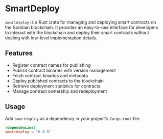 # SmartDeploy

`smartdeploy` is a Rust crate for managing and deploying smart contracts on the Soroban blockchain. It provides an easy-to-use interface for developers to interact with the blockchain and deploy their smart contracts without dealing with low-level implementation details.

## Features

- Register contract names for publishing
- Publish contract binaries with version management
- Fetch contract binaries and metadata
- Deploy published contracts to the blockchain
- Retrieve deployment statistics for contracts
- Manage contract ownership and redeployment

## Usage

Add `smartdeploy` as a dependency in your project's `Cargo.toml` file:

```toml
[dependencies]
smartdeploy = "0.0.0"
